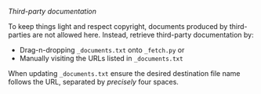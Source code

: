 *Third-party documentation*

To keep things light and respect copyright, documents produced by third-parties
are not allowed here. Instead, retrieve third-party documentation by:

  * Drag-n-dropping `_documents.txt` onto `_fetch.py` or
  * Manually visiting the URLs listed in `_documents.txt`

When updating `_documents.txt` ensure the desired destination file name follows
the URL, separated by *precisely* four spaces.
